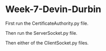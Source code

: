 # Week-7-Devin-Durbin

First run the CertificateAuthority.py file.

Then run the ServerSocket.py file.

Then either of the ClientSocket.py files.
